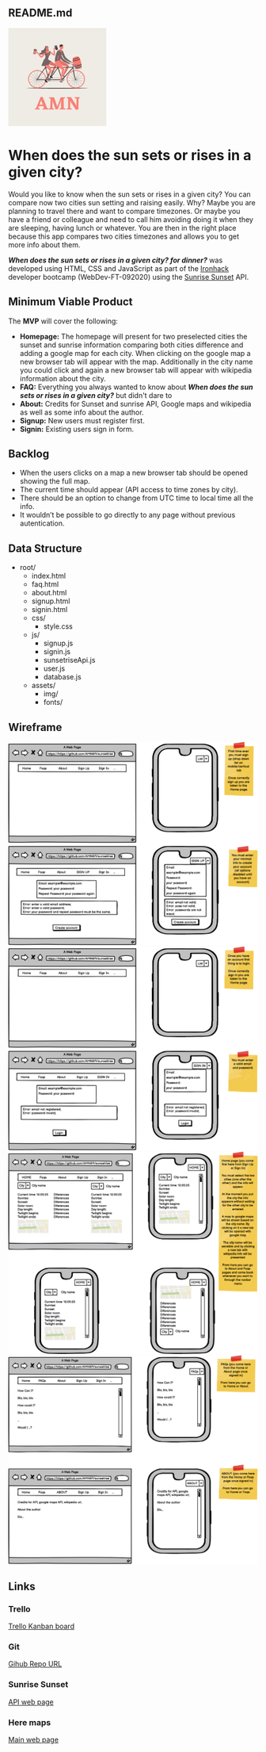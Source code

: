 ## README.md

<img src="./assets/img/Logo sunsetrisecity.jpeg" />

# When does the sun sets or rises in a given city?

Would you like to know when the sun sets or rises in a given city? You can compare now two cities sun setting and raising easily. Why? Maybe you are planning to travel there and want to compare timezones. Or maybe you have a friend or colleague and need to call him avoiding doing it when they are sleeping, having lunch or whatever. You are then in the right place because this app compares two cities timezones and allows you to get more info about them. 

***When does the sun sets or rises in a given city?  for dinner?*** was developed using HTML, CSS and JavaScript as part of the [Ironhack](https://www.ironhack.com/) developer bootcamp (WebDev-FT-092020) using the [Sunrise Sunset](https://sunrise-sunset.org/api) API.

## Minimum Viable Product

The **MVP** will cover the following:

- **Homepage:** The homepage will present for two preselected cities the sunset and sunrise information comparing both cities difference and adding a google map for each city. When clicking on the google map a new browser tab will appear with the map. Additionally in the city name you could click and again a new browser tab will appear with wikipedia information about the city.
- **FAQ:** Everything you always wanted to know about ***When does the sun sets or rises in a given city?*** but didn't dare to 
- **About:** Credits for Sunset and sunrise API, Google maps and wikipedia as well as some info about the author.
- **Signup:** New users must register first.
- **Signin:** Existing users sign in form.

## Backlog

- When the users clicks on a map a new browser tab should be opened showing the full map.
- The current time should appear (API access to time zones by city).
- There should be an option to change from UTC time to local time all the info.
- It wouldn’t be possible to go directly to any page without previous autentication.

## Data Structure

- root/
  - index.html
  - faq.html
  - about.html
  - signup.html
  - signin.html
  - css/
    - style.css
  - js/
    - signup.js
    - signin.js
    - sunsetriseApi.js
    - user.js
    - database.js
  - assets/
    - img/
    - fonts/



## **Wireframe**

<img src="./assets/img/First page - Sign up.png" />
<img src="./assets/img/Second page - Sign in.png" />
<img src="./assets/img/Third page - Home page.png" />
<img src="./assets/img/Fourth page - FAQs and About.png" />

## 

## Links

### Trello

[Trello Kanban board](https://trello.com/b/wG80ICcP/sunset-sunrise-project)

### Git

[Gihub Repo URL](https://github.com/AMN69/sunsetrisecity)

### Sunrise Sunset

[API web page](https://sunrise-sunset.org/api)

### Here maps

[Main web page](https://www.here.com/)